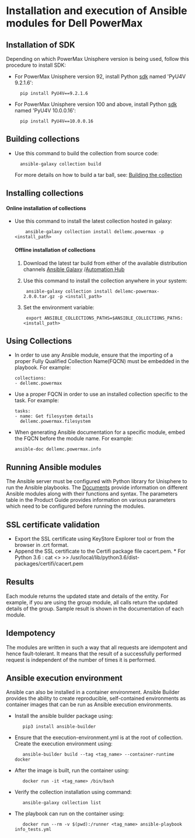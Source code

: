 <!--
Copyright (c) 2022 Dell Inc., or its subsidiaries. All Rights Reserved.

Licensed under the Apache License, Version 2.0 (the "License");
you may not use this file except in compliance with the License.
You may obtain a copy of the License at

    http://www.apache.org/licenses/LICENSE-2.0
-->

# Installation and execution of Ansible modules for Dell PowerMax

## Installation of SDK
Depending on which PowerMax Unisphere version is being used, follow this procedure to install SDK:

* For PowerMax Unisphere version 92, install Python [sdk](https://pypi.org/project/PyU4V/9.2.1.6/) named 'PyU4V 9.2.1.6': 
  
        pip install PyU4V==9.2.1.6
  
* For PowerMax Unisphere version 100 and above, install Python [sdk](https://pypi.org/project/PyU4V/10.0.0.16/) named 'PyU4V 10.0.0.16':
        
        pip install PyU4V==10.0.0.16

## Building collections
* Use this command to build the collection from source code:
    
        ansible-galaxy collection build

   For more details on how to build a tar ball, see: [Building the collection](https://docs.ansible.com/ansible/latest/dev_guide/developing_collections_distributing.html#building-your-collection-tarball)


## Installing collections
#### Online installation of collections 
* Use this command to install the latest collection hosted in galaxy:

	      ansible-galaxy collection install dellemc.powermax -p <install_path>

  #### Offline installation of collections
  1. Download the latest tar build from either of the available distribution channels [Ansible Galaxy](https://galaxy.ansible.com/dellemc/powermax) /[Automation Hub](https://console.redhat.com/ansible/automation-hub/repo/published/dellemc/powermax)

  2. Use this command to install the collection anywhere in your system:

	      ansible-galaxy collection install dellemc-powermax-2.0.0.tar.gz -p <install_path>

  3. Set the environment variable:

	      export ANSIBLE_COLLECTIONS_PATHS=$ANSIBLE_COLLECTIONS_PATHS:<install_path>

## Using Collections

  * In order to use any Ansible module, ensure that the importing of a proper Fully Qualified Collection Name(FQCN) must be embedded in the playbook.
   For example:
 
        collections:
        - dellemc.powermax

  * Use a proper FQCN in order to use an installed collection specific to the task. For example:

        tasks:
        - name: Get filesystem details
          dellemc.powermax.filesystem
    
  * When generating Ansible documentation for a specific module, embed the FQCN  before the module name. For example:
        
        ansible-doc dellemc.powermax.info


## Running Ansible modules

The Ansible server must be configured with Python library for Unisphere to run the Ansible playbooks. The [Documents](https://github.com/dell/ansible-powermax/blob/2.0.0/docs) provide information on different Ansible modules along with their functions and syntax. The parameters table in the Product Guide provides information on various parameters which need to be configured before running the modules.

## SSL certificate validation

* Export the SSL certificate using KeyStore Explorer tool or from the browser in .crt format.
* Append the SSL certificate to the Certifi package file cacert.pem.
      * For Python 3.6 : cat <> >> /usr/local/lib/python3.6/dist-packages/certifi/cacert.pem

## Results
Each module returns the updated state and details of the entity. 
For example, if you are using the group module, all calls return the updated details of the group.
Sample result is shown in the documentation of each module.

## Idempotency
The modules are written in such a way that all requests are idempotent and hence fault-tolerant. It means that the result of a successfully performed request is independent of the number of times it is performed.

## Ansible execution environment

Ansible can also be installed in a container environment. Ansible Builder provides the ability to create reproducible, self-contained environments as container images that can be run as Ansible execution environments.
* Install the ansible builder package using:

         pip3 install ansible-builder

* Ensure that the execution-environment.yml is at the root of collection. Create the execution environment using:

         ansible-builder build --tag <tag_name> --container-runtime docker

* After the image is built, run the container using:

         docker run -it <tag_name> /bin/bash

* Verify the collection installation using command:

         ansible-galaxy collection list

* The playbook can run on the container using:

         docker run --rm -v $(pwd):/runner <tag_name> ansible-playbook info_tests.yml
